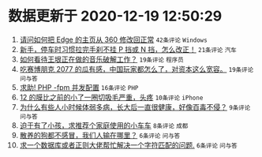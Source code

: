 # 数据更新于 2020-12-19 12:50:29

1. [请问如何把 Edge 的主页从 360 修改回正常](https://www.v2ex.com/t/736961) ``42条评论`` ``Windows``
1. [新手，停车时习惯拉完手刹不挂 P 挡或 N 挡，怎么改正！](https://www.v2ex.com/t/736988) ``21条评论`` ``汽车``
1. [如何看待王垠正在做的音乐破解工作？](https://www.v2ex.com/t/737002) ``19条评论`` ``程序员``
1. [吃赛博朋克 2077 的瓜有感，中国玩家都怎么了，对资本这么宽容。](https://www.v2ex.com/t/736999) ``19条评论`` ``问与答``
1. [求助! PHP -fpm 并发配置](https://www.v2ex.com/t/736990) ``16条评论`` ``PHP``
1. [12 的膜比之前的小了一圈切吸毛严重，头疼](https://www.v2ex.com/t/736992) ``10条评论`` ``iPhone``
1. [为什么有些人小时候体弱多病，长大后一直很健康，好像百毒不侵？](https://www.v2ex.com/t/736998) ``9条评论`` ``问与答``
1. [迫于有了小孩，求推荐个家庭使用的小车车](https://www.v2ex.com/t/737009) ``8条评论`` ``成都``
1. [散养的狗都不感冒，我们人输在哪里？](https://www.v2ex.com/t/737010) ``6条评论`` ``问与答``
1. [求一个数据库或者正则大佬帮忙解决一个字符匹配的问题.](https://www.v2ex.com/t/736985) ``6条评论`` ``问与答``
